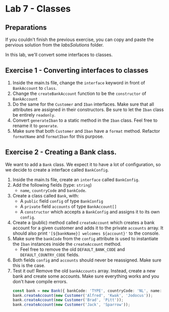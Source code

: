 # Lab 7 - Classes

## Preparations

If you couldn't finish the previous exercise, you can copy and paste the pervious solution from the *labsSolutions* folder.

In this lab, we'll convert some interfaces to classes.

## Exercise 1 - Converting interfaces to classes

1. Inside the main.ts file, change the `interface` keyword in front of `BankAccount` to `class`.
1. Change the `createBankAccount` function to be the `constructor` of `BankAccount`
1. Do the same for the `Customer` and `Iban` interfaces. Make sure that all attributes are assigned in their constructors. Be sure to let the `Iban` class be entirely `readonly`.
1. Convert `generateIban` to a static method in the `Iban` class. Feel free to rename it to `generate`.
1. Make sure that both `Customer` and `Iban` have a `format` method. Refactor  `formatName` and `formatIban` for this purpose.

## Exercise 2 - Creating a Bank class.

We want to add a `Bank` class. We expect it to have a lot of configuration,
so we decide to create a interface called `BankConfig`.

1. Inside the main.ts file, create an `interface` called `BankConfig`.
1. Add the following fields (type: `string`)
    * `name`, `countryCode` and `bankCode`.
1. Create a class called `Bank`, with:
    * A `public` field `config` of type `BankConfig`
    * A `private` field `accounts` of type `BankAccount[]`
    * A `constructor` which accepts a `BankConfig` and assigns it to its own `config`.
1. Create a (public) method called `createAccount` which creates a bank account for a given customer and adds it to the private `accounts` array. It should also print `'[${bankName}] welcomes ${account}'` to the console.
1. Make sure the `bankCode` from the `config` attribute is used to instantiate the `Iban` instances inside the `createAccount` method.
    * Feel free to remove the old `DEFAULT_BANK_CODE` and `DEFAULT_COUNTRY_CODE` fields.
1. Both fields `config` and `accounts` should never be reassigned. Make sure this is the case.
1. Test it out! Remove the old `bankAccounts` array. Instead, create a new bank and create some accounts. Make sure everything works and you don't have compile errors.
    ```ts
    const bank = new Bank({ bankCode: 'TYPE', countryCode: 'NL', name: 'Typed bank'});
    bank.createAccount(new Customer('Alfred', 'Kwak', 'Jodocus'));
    bank.createAccount(new Customer('Brad', 'Pitt'));
    bank.createAccount(new Customer('Jack', 'Sparrow'));
    ```

